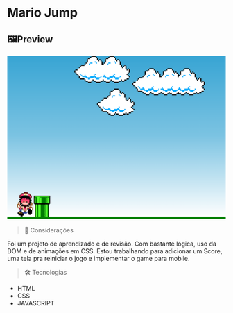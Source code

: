 # Mario Jump

## 🖼️Preview

![preview](Mario%20Jump.png)

> 💭 Considerações

Foi um projeto de aprendizado e de revisão. Com bastante lógica, uso da DOM e de animações em CSS.
Estou trabalhando para adicionar um Score, uma tela pra reiniciar o jogo e implementar
o game para mobile.

> 🛠️ Tecnologias

- HTML
- CSS
- JAVASCRIPT
 
